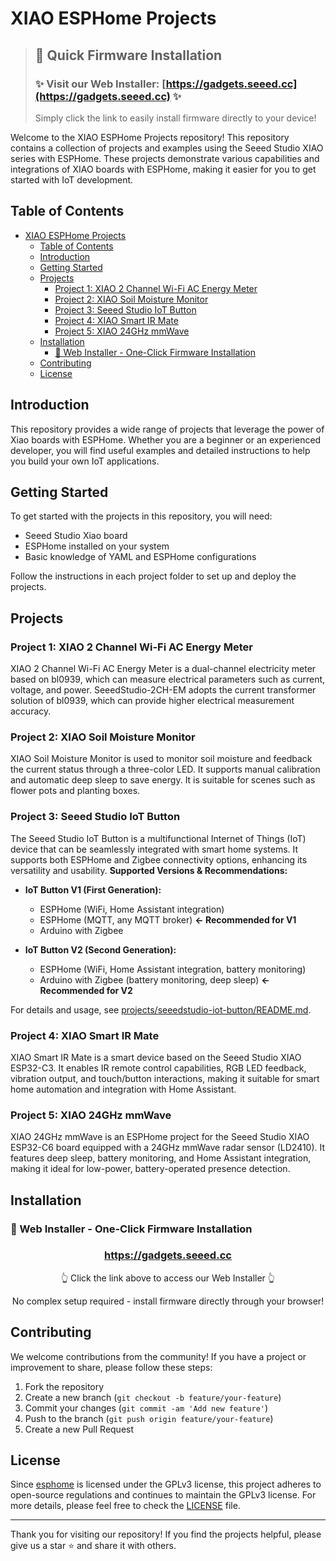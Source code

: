 # XIAO ESPHome Projects

> ## 🚀 Quick Firmware Installation
>
> ### ✨ Visit our Web Installer: [https://gadgets.seeed.cc](https://gadgets.seeed.cc) ✨
>
> Simply click the link to easily install firmware directly to your device!

Welcome to the XIAO ESPHome Projects repository! This repository contains a collection of projects and examples using the Seeed Studio XIAO series with ESPHome. These projects demonstrate various capabilities and integrations of XIAO boards with ESPHome, making it easier for you to get started with IoT development.

## Table of Contents

- [XIAO ESPHome Projects](#xiao-esphome-projects)
  - [Table of Contents](#table-of-contents)
  - [Introduction](#introduction)
  - [Getting Started](#getting-started)
  - [Projects](#projects)
    - [Project 1: XIAO 2 Channel Wi-Fi AC Energy Meter](#project-1-xiao-2-channel-wi-fi-ac-energy-meter)
    - [Project 2: XIAO Soil Moisture Monitor](#project-2-xiao-soil-moisture-monitor)
    - [Project 3: Seeed Studio IoT Button](#project-3-seeed-studio-iot-button)
    - [Project 4: XIAO Smart IR Mate](#project-4-xiao-smart-ir-mate)
    - [Project 5: XIAO 24GHz mmWave](#project-5-xiao-24ghz-mmwave)
  - [Installation](#installation)
    - [📱 Web Installer - One-Click Firmware Installation](#-web-installer---one-click-firmware-installation)
  - [Contributing](#contributing)
  - [License](#license)

## Introduction

This repository provides a wide range of projects that leverage the power of Xiao boards with ESPHome. Whether you are a beginner or an experienced developer, you will find useful examples and detailed instructions to help you build your own IoT applications.

## Getting Started

To get started with the projects in this repository, you will need:

- Seeed Studio Xiao board
- ESPHome installed on your system
- Basic knowledge of YAML and ESPHome configurations

Follow the instructions in each project folder to set up and deploy the projects.

## Projects

### Project 1: XIAO 2 Channel Wi-Fi AC Energy Meter

XIAO 2 Channel Wi-Fi AC Energy Meter is a dual-channel electricity meter based on bl0939, which can measure electrical parameters such as current, voltage, and power. SeeedStudio-2CH-EM adopts the current transformer solution of bl0939, which can provide higher electrical measurement accuracy.

### Project 2: XIAO Soil Moisture Monitor

XIAO Soil Moisture Monitor is used to monitor soil moisture and feedback the current status through a three-color LED. It supports manual calibration and automatic deep sleep to save energy. It is suitable for scenes such as flower pots and planting boxes.

### Project 3: Seeed Studio IoT Button

The Seeed Studio IoT Button is a multifunctional Internet of Things (IoT) device that can be seamlessly integrated with smart home systems. It supports both ESPHome and Zigbee connectivity options, enhancing its versatility and usability.
**Supported Versions & Recommendations:**

- **IoT Button V1 (First Generation):**
  - ESPHome (WiFi, Home Assistant integration)
  - ESPHome (MQTT, any MQTT broker) **&larr; Recommended for V1**
  - Arduino with Zigbee

- **IoT Button V2 (Second Generation):**
  - ESPHome (WiFi, Home Assistant integration, battery monitoring)
  - Arduino with Zigbee (battery monitoring, deep sleep) **&larr; Recommended for V2**

For details and usage, see [projects/seeedstudio-iot-button/README.md](projects/seeedstudio-iot-button/README.md).

### Project 4: XIAO Smart IR Mate

XIAO Smart IR Mate is a smart device based on the Seeed Studio XIAO ESP32-C3. It enables IR remote control capabilities, RGB LED feedback, vibration output, and touch/button interactions, making it suitable for smart home automation and integration with Home Assistant.

### Project 5: XIAO 24GHz mmWave

XIAO 24GHz mmWave is an ESPHome project for the Seeed Studio XIAO ESP32-C6 board equipped with a 24GHz mmWave radar sensor (LD2410). It features deep sleep, battery monitoring, and Home Assistant integration, making it ideal for low-power, battery-operated presence detection.

## Installation

### 📱 Web Installer - One-Click Firmware Installation

<div align="center">
  <h3><a href="https://gadgets.seeed.cc">https://gadgets.seeed.cc</a></h3>
  <p>👆 Click the link above to access our Web Installer 👆</p>
  <p>No complex setup required - install firmware directly through your browser!</p>
</div>

## Contributing

We welcome contributions from the community! If you have a project or improvement to share, please follow these steps:

1. Fork the repository
2. Create a new branch (`git checkout -b feature/your-feature`)
3. Commit your changes (`git commit -am 'Add new feature'`)
4. Push to the branch (`git push origin feature/your-feature`)
5. Create a new Pull Request

## License

Since [esphome](https://github.com/esphome/esphome) is licensed under the GPLv3 license, this project adheres to open-source regulations and continues to maintain the GPLv3 license. For more details, please feel free to check the [LICENSE](LICENSE) file.

---

Thank you for visiting our repository! If you find the projects helpful, please give us a star ⭐ and share it with others.
